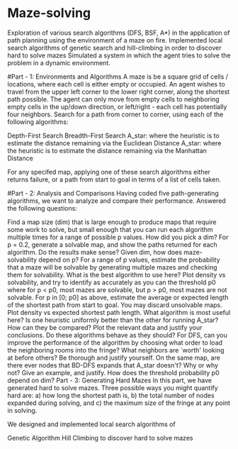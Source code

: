 # Maze-solving

Exploration of various search algorithms (DFS, BSF, A*) in the application of path planning using the environment of a maze on fire.
Implemented local search algorithms of genetic search and hill-climbing in order to discover hard to solve mazes
Simulated a system in which the agent tries to solve the problem in a dynamic environment.

#Part - 1: Environments and Algorithms
A maze is be a square grid of cells / locations, where each cell is either empty or occupied. An agent wishes to travel from the upper left corner to the lower right corner, along the shortest path possible. The agent can only move from empty cells to neighboring empty cells in the up/down direction, or left/right - each cell has potentially four neighbors. Search for a path from corner to corner, using each of the following algorithms:

Depth-First Search
Breadth-First Search
A_star: where the heuristic is to estimate the distance remaining via the Euclidean Distance
A_star: where the heuristic is to estimate the distance remaining via the Manhattan Distance

For any specifed map, applying one of these search algorithms either returns failure, or a path from start to goal in terms of a list of cells taken.

#Part - 2: Analysis and Comparisons
Having coded five path-generating algorithms, we want to analyze and compare their performance. Answered the following questions:

Find a map size (dim) that is large enough to produce maps that require some work to solve, but small enough that you can run each algorithm multiple times for a range of possible p values. How did you pick a dim?
For p = 0.2, generate a solvable map, and show the paths returned for each algorithm. Do the results make sense?
Given dim, how does maze-solvability depend on p? For a range of p values, estimate the probability that a maze will be solvable by generating multiple mazes and checking them for solvability. What is the best algorithm to use here? Plot density vs solvability, and try to identify as accurately as you can the threshold p0 where for p < p0, most mazes are solvable, but p > p0, most mazes are not solvable.
For p in [0; p0] as above, estimate the average or expected length of the shortest path from start to goal. You may discard unsolvable maps. Plot density vs expected shortest path length. What algorithm is most useful here?
Is one heuristic uniformly better than the other for running A_star? How can they be compared? Plot the relevant data and justify your conclusions.
Do these algorithms behave as they should?
For DFS, can you improve the performance of the algorithm by choosing what order to load the neighboring rooms into the fringe? What neighbors are `worth' looking at before others? Be thorough and justify yourself.
On the same map, are there ever nodes that BD-DFS expands that A_star doesn't? Why or why not? Give an example, and justify.
How does the threshold probability p0 depend on dim?
Part - 3: Generating Hard Mazes
In this part, we have generated hard to solve mazes. Three possible ways you might quantify hard are: a) how long the shortest path is, b) the total number of nodes expanded during solving, and c) the maximum size of the fringe at any point in solving.

We designed and implemented local search algorithms of

Genetic Algorithm
Hill Climbing to discover hard to solve mazes

